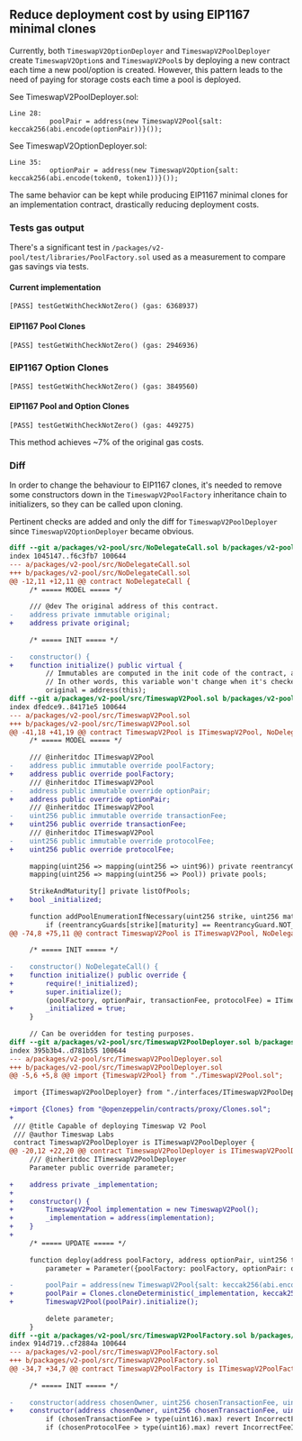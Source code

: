 ## Reduce deployment cost by using EIP1167 minimal clones

Currently, both `TimeswapV2OptionDeployer` and `TimeswapV2PoolDeployer` create `TimeswapV2Option`s and `TimeswapV2Pool`s by deploying a new contract each time a new pool/option is created. However, this pattern leads to the need of paying for storage costs each time a pool is deployed. 

See TimeswapV2PoolDeployer.sol:

```solidity
Line 28:
          poolPair = address(new TimeswapV2Pool{salt: keccak256(abi.encode(optionPair))}());
```

See TimeswapV2OptionDeployer.sol:

```solidity
Line 35:
          optionPair = address(new TimeswapV2Option{salt: keccak256(abi.encode(token0, token1))}());
```

The same behavior can be kept while producing EIP1167 minimal clones for an implementation contract, drastically reducing deployment costs.

### Tests gas output

There's a significant test in `/packages/v2-pool/test/libraries/PoolFactory.sol` used as a measurement to compare gas savings via tests.

#### Current implementation

```
[PASS] testGetWithCheckNotZero() (gas: 6368937)
```

#### EIP1167 Pool Clones

```
[PASS] testGetWithCheckNotZero() (gas: 2946936)
```

### EIP1167 Option Clones

```
[PASS] testGetWithCheckNotZero() (gas: 3849560)
```

#### EIP1167 Pool and Option Clones

```
[PASS] testGetWithCheckNotZero() (gas: 449275)
```

This method achieves ~7% of the original gas costs.

### Diff

In order to change the behaviour to EIP1167 clones, it's needed to remove some constructors down in the `TimeswapV2PoolFactory` inheritance chain to initializers, so they can be called upon cloning.

Pertinent checks are added and only the diff for `TimeswapV2PoolDeployer` since `TimeswapV2OptionDeployer` became obvious.

```diff
diff --git a/packages/v2-pool/src/NoDelegateCall.sol b/packages/v2-pool/src/NoDelegateCall.sol
index 1045147..f6c3fb7 100644
--- a/packages/v2-pool/src/NoDelegateCall.sol
+++ b/packages/v2-pool/src/NoDelegateCall.sol
@@ -12,11 +12,11 @@ contract NoDelegateCall {
     /* ===== MODEL ===== */
 
     /// @dev The original address of this contract.
-    address private immutable original;
+    address private original;
 
     /* ===== INIT ===== */
 
-    constructor() {
+    function initialize() public virtual {
         // Immutables are computed in the init code of the contract, and then inlined into the deployed bytecode.
         // In other words, this variable won't change when it's checked at runtime.
         original = address(this);
diff --git a/packages/v2-pool/src/TimeswapV2Pool.sol b/packages/v2-pool/src/TimeswapV2Pool.sol
index dfedce9..84171e5 100644
--- a/packages/v2-pool/src/TimeswapV2Pool.sol
+++ b/packages/v2-pool/src/TimeswapV2Pool.sol
@@ -41,18 +41,19 @@ contract TimeswapV2Pool is ITimeswapV2Pool, NoDelegateCall {
     /* ===== MODEL ===== */
 
     /// @inheritdoc ITimeswapV2Pool
-    address public immutable override poolFactory;
+    address public override poolFactory;
     /// @inheritdoc ITimeswapV2Pool
-    address public immutable override optionPair;
+    address public override optionPair;
     /// @inheritdoc ITimeswapV2Pool
-    uint256 public immutable override transactionFee;
+    uint256 public override transactionFee;
     /// @inheritdoc ITimeswapV2Pool
-    uint256 public immutable override protocolFee;
+    uint256 public override protocolFee;
 
     mapping(uint256 => mapping(uint256 => uint96)) private reentrancyGuards;
     mapping(uint256 => mapping(uint256 => Pool)) private pools;
 
     StrikeAndMaturity[] private listOfPools;
+    bool _initialized;
 
     function addPoolEnumerationIfNecessary(uint256 strike, uint256 maturity) private {
         if (reentrancyGuards[strike][maturity] == ReentrancyGuard.NOT_INTERACTED) {
@@ -74,8 +75,11 @@ contract TimeswapV2Pool is ITimeswapV2Pool, NoDelegateCall {
 
     /* ===== INIT ===== */
 
-    constructor() NoDelegateCall() {
+    function initialize() public override {
+        require(!_initialized);
+        super.initialize();
         (poolFactory, optionPair, transactionFee, protocolFee) = ITimeswapV2PoolDeployer(msg.sender).parameter();
+        _initialized = true;
     }
 
     // Can be overidden for testing purposes.
diff --git a/packages/v2-pool/src/TimeswapV2PoolDeployer.sol b/packages/v2-pool/src/TimeswapV2PoolDeployer.sol
index 395b3b4..d781b55 100644
--- a/packages/v2-pool/src/TimeswapV2PoolDeployer.sol
+++ b/packages/v2-pool/src/TimeswapV2PoolDeployer.sol
@@ -5,6 +5,8 @@ import {TimeswapV2Pool} from "./TimeswapV2Pool.sol";
 
 import {ITimeswapV2PoolDeployer} from "./interfaces/ITimeswapV2PoolDeployer.sol";
 
+import {Clones} from "@openzeppelin/contracts/proxy/Clones.sol";
+
 /// @title Capable of deploying Timeswap V2 Pool
 /// @author Timeswap Labs
 contract TimeswapV2PoolDeployer is ITimeswapV2PoolDeployer {
@@ -20,12 +22,20 @@ contract TimeswapV2PoolDeployer is ITimeswapV2PoolDeployer {
     /// @inheritdoc ITimeswapV2PoolDeployer
     Parameter public override parameter;
 
+    address private _implementation;
+
+    constructor() {
+        TimeswapV2Pool implementation = new TimeswapV2Pool();
+        _implementation = address(implementation);
+    }
+
     /* ===== UPDATE ===== */
 
     function deploy(address poolFactory, address optionPair, uint256 transactionFee, uint256 protocolFee) internal returns (address poolPair) {
         parameter = Parameter({poolFactory: poolFactory, optionPair: optionPair, transactionFee: transactionFee, protocolFee: protocolFee});
 
-        poolPair = address(new TimeswapV2Pool{salt: keccak256(abi.encode(optionPair))}());
+        poolPair = Clones.cloneDeterministic(_implementation, keccak256(abi.encode(optionPair)));
+        TimeswapV2Pool(poolPair).initialize();
 
         delete parameter;
     }
diff --git a/packages/v2-pool/src/TimeswapV2PoolFactory.sol b/packages/v2-pool/src/TimeswapV2PoolFactory.sol
index 914d719..cf2884a 100644
--- a/packages/v2-pool/src/TimeswapV2PoolFactory.sol
+++ b/packages/v2-pool/src/TimeswapV2PoolFactory.sol
@@ -34,7 +34,7 @@ contract TimeswapV2PoolFactory is ITimeswapV2PoolFactory, TimeswapV2PoolDeployer
 
     /* ===== INIT ===== */
 
-    constructor(address chosenOwner, uint256 chosenTransactionFee, uint256 chosenProtocolFee) OwnableTwoSteps(chosenOwner) {
+    constructor(address chosenOwner, uint256 chosenTransactionFee, uint256 chosenProtocolFee) OwnableTwoSteps(chosenOwner) TimeswapV2PoolDeployer() {
         if (chosenTransactionFee > type(uint16).max) revert IncorrectFeeInitialization(chosenTransactionFee);
         if (chosenProtocolFee > type(uint16).max) revert IncorrectFeeInitialization(chosenProtocolFee);
 
```
